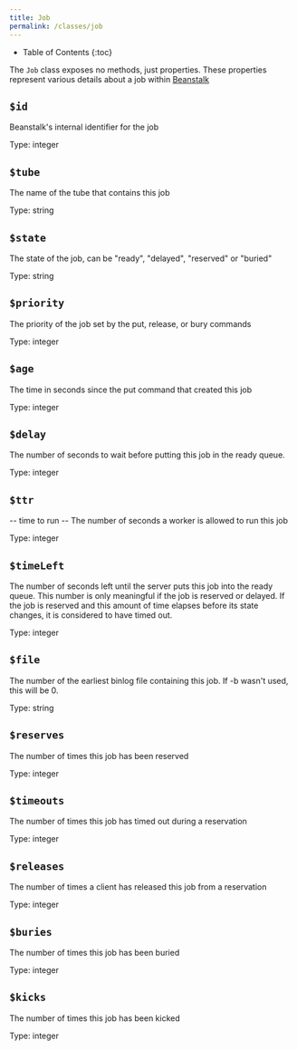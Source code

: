 ```yaml
---
title: Job
permalink: /classes/job
---
```


* Table of Contents
{:toc}

The `Job` class exposes no methods, just properties. These properties represent various details about a job within [Beanstalk](http://kr.github.io/beanstalkd/)

## `$id`

Beanstalk's internal identifier for the job

Type: integer

## `$tube`

The name of the tube that contains this job

Type: string

## `$state`

The state of the job, can be "ready",  "delayed",  "reserved" or "buried"

Type: string

## `$priority`

The priority of the job set by the put, release, or bury commands

Type: integer

## `$age`

The time in seconds since the put command that created this job

Type: integer

## `$delay`

The number of seconds to wait before putting this job in the ready queue.

Type: integer

## `$ttr`

-- time to run --
The number of seconds a worker is allowed to run this job

Type: integer

## `$timeLeft`

The number of seconds left until the server puts this job into the ready queue.
This number is only meaningful if the job is reserved or delayed.
If the job is reserved and this amount of time elapses before its state changes, it is considered to have timed out.

Type: integer

## `$file`

The number of the earliest binlog file containing this job.
If -b wasn't used, this will be 0.

Type: string

## `$reserves`

The number of times this job has been reserved

Type: integer

## `$timeouts`

The number of times this job has timed out during a reservation

Type: integer

## `$releases`

The number of times a client has released this job from a reservation

Type: integer

## `$buries`

The number of times this job has been buried

Type: integer

## `$kicks`

The number of times this job has been kicked

Type: integer
